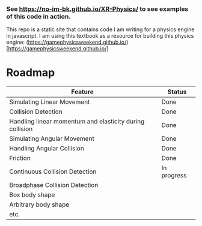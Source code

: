 ### See https://no-im-bk.github.io/XR-Physics/ to see examples of this code in action.

This repo is a static site that contains code I am writing for a physics engine in javascript.
I am using this textbook as a resource for building this physics engine: (https://gamephysicsweekend.github.io/)[https://gamephysicsweekend.github.io/]

# Roadmap
| Feature | Status |
| --- | --- |
| Simulating Linear Movement | Done |
| Collision Detection | Done |
| Handling linear momentum and elasticity during collision | Done |
| Simulating Angular Movement | Done |
| Handling Angular Collision | Done |
| Friction | Done |
| Continuous Collision Detection | In progress |
| Broadphase Collision Detection |  |
| Box body shape |  |
| Arbitrary body shape |  |
| etc. |  |